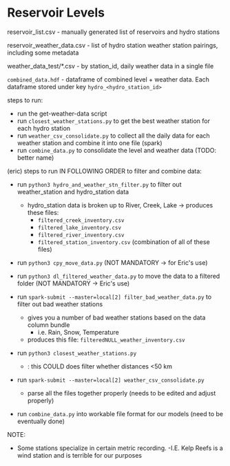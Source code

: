 # Reservoir Levels

reservoir\_list.csv - manually generated list of reservoirs and hydro stations

reservoir\_weather\_data.csv - list of hydro station weather station pairings, including some metadata

weather\_data\_test/\*.csv - by station\_id, daily weather data in a single file

`combined_data.hdf` - dataframe of combined level + weather data. Each dataframe stored under key `hydro_<hydro_station_id>`


steps to run:
- run the get-weather-data script
- run `closest_weather_stations.py` to get the best weather station for each hydro station
- run `weather_csv_consolidate.py` to collect all the daily data for each weather station and combine it into one file (spark)
- run `combine_data.py` to consolidate the level and weather data (TODO: better name)




(eric) steps to run IN FOLLOWING ORDER to filter and combine data: 
- run `python3 hydro_and_weather_stn_filter.py` to filter out weather_station and hydro_station data 
    - hydro_station data is broken up to River, Creek, Lake -> produces these files: 
        - `filtered_creek_inventory.csv`    
        - `filtered_lake_inventory.csv`
        - `filtered_river_inventory.csv`
        - `filtered_station_inventory.csv` (combination of all of these files)

- run `python3 cpy_move_data.py` (NOT MANDATORY -> for Eric's use)
- run `python3 dl_filtered_weather_data.py` to move the data to a filtered folder (NOT MANDATORY -> Eric's use)
- run `spark-submit --master=local[2] filter_bad_weather_data.py` to filter out bad weather stations 
    - gives you a number of bad weather stations based on the data column bundle 
        - i.e. Rain, Snow, Temperature
    - produces this file:  `filteredNULL_weather_inventory.csv`
- run `python3 closest_weather_stations.py` 
    - <IMPORTANT NOTE>: this COULD does filter whether distances <50 km 
- run `spark-submit --master=local[2] weather_csv_consolidate.py` 
    - parse all the files together properly (needs to be edited and adjust properly)
- run `combine_data.py` into workable file format for our models (need to be eventually done)


NOTE: 
- Some stations specialize in certain metric recording. 
    -I.E. Kelp Reefs is a wind station and is terrible for our purposes